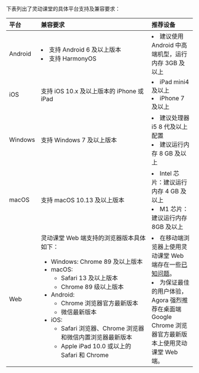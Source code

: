 下表列出了灵动课堂的具体平台支持及兼容要求：

| 平台    | <span style="white-space:nowrap;">兼容要求&emsp;&emsp;&emsp;&emsp;&emsp;&emsp;&emsp;&emsp;&emsp;&emsp;&emsp;&emsp;&emsp;</span>                                                                                                                                                                                                                                                                           | 推荐设备                                                                                                                                                                                                                                                     |
| :------ | :-------------------------------------------------------------------------------------------------------------------------------------------------------------------------------------------------------------------------------------------------------------------------------------------------------------------------------------------------------------------------------------------------------- | :----------------------------------------------------------------------------------------------------------------------------------------------------------------------------------------------------------------------------------------------------------- |
| Android | <li>支持 Android 6 及以上版本</li><li>支持 HarmonyOS</li>                                                                                                                                                                                                                                                                                                                                                 | <li>建议使用 Android 中高端机型，运行内存 3GB 及以上</li>                                                                                                                                                                                                    |
| iOS     | 支持 iOS 10.x 及以上版本的 iPhone 或 iPad                                                                                                                                                                                                                                                                                                                                                                 | <li>iPad mini4 及以上</li><li>iPhone 7 及以上</li>                                                                                                                                                                                                           |
| Windows | 支持 Windows 7 及以上版本                                                                                                                                                                                                                                                                                                                                                                                 | <li>建议处理器 i5 8 代及以上配置</li><li>建议运行内存 8 GB 及以上</li>                                                                                                                                                                                       |
| macOS   | 支持 macOS 10.13 及以上版本                                                                                                                                                                                                                                                                                                                                                                               | <li>Intel 芯片：建议运行内存 4 GB 及以上</li><li>M1 芯片：建议运行内存 8GB 及以上</li>                                                                                                                                                                       |
| Web     | 灵动课堂 Web 端支持的浏览器版本具体如下：<ul><li>Windows: Chrome 89 及以上版本</li><li>macOS: <ul><li>Safari 13 及以上版本</li><li>Chrome 89 级以上版本</li></ul></li><li>Android: <ul><li>Chrome 浏览器官方最新版本</li><li>微信最新版本</li></ul></li></div><li>iOS: <ul><li>Safari 浏览器、Chrome 浏览器和微信内置浏览器最新版本</li><li>Apple iPad 10.0 或以上的 Safari 和 Chrome</li></ul></li></ul> | <li>在移动端浏览器上使用灵动课堂 Web 端存在一些<a href="/cn/Video/web_sdk_known_issues?platform=Web#mobile" target="_blank">已知问题</a>。</li><li>为保证最佳的用户体验，Agora 强烈推荐在桌面端 Google Chrome 浏览器官方最新版本上使用灵动课堂 Web 端。</li> |
